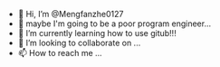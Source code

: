 - 👋 Hi, I’m @Mengfanzhe0127
- 👀 maybe I'm going to be a poor program engineer...
- 🌱 I’m currently learning how to use gitub!!!
- 💞️ I’m looking to collaborate on ...
- 📫 How to reach me ...

<!---
Mengfanzhe0127/Mengfanzhe0127 is a ✨ special ✨ repository because its `README.md` (this file) appears on your GitHub profile.
You can click the Preview link to take a look at your changes.
--->
